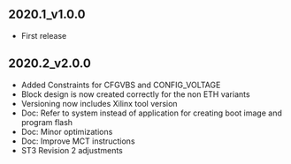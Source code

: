 ## 2020.1_v1.0.0
* First release
## 2020.2_v2.0.0
* Added Constraints for CFGVBS and CONFIG_VOLTAGE
* Block design is now created correctly for the non ETH variants
* Versioning now includes Xilinx tool version
* Doc: Refer to system instead of application for creating boot image and program flash
* Doc: Minor optimizations
* Doc: Improve MCT instructions
* ST3 Revision 2 adjustments
